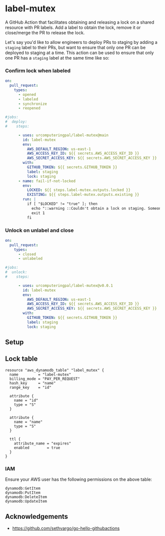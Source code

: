 # label-mutex

A GitHub Action that facilitates obtaining and releasing a lock on a shared resource with PR labels. Add a label to obtain the lock, remove it or close/merge the PR to release the lock.

Let's say you'd like to allow engineers to deploy PRs to staging by adding a `staging` label to their PRs, but want to ensure that only one PR can be deployed to staging at a time. This action can be used to ensure that only one PR has a `staging` label at the same time like so:

### Confirm lock when labeled

```yaml
on:
  pull_request:
    types:
      - opened
      - labeled
      - synchronize
      - reopened

#jobs:
#  deploy:
#    steps:

      - uses: urcomputeringpal/label-mutex@main
        id: label-mutex
        env:
          AWS_DEFAULT_REGION: us-east-1
          AWS_ACCESS_KEY_ID: ${{ secrets.AWS_ACCESS_KEY_ID }}
          AWS_SECRET_ACCESS_KEY: ${{ secrets.AWS_SECRET_ACCESS_KEY }}
        with:
          GITHUB_TOKEN: ${{ secrets.GITHUB_TOKEN }}
          label: staging
          lock: staging
      - name: fail-if-not-locked
        env:
          LOCKED: ${{ steps.label-mutex.outputs.locked }}
          EXISTING: ${{ steps.label-mutex.outputs.existing }}
        run: |
          if [ "$LOCKED" != "true" ]; then
            echo "::warning ::Couldn't obtain a lock on staging. Someone may already be using it: $EXISTING"
            exit 1
          fi
```

### Unlock on unlabel and close

```yaml
on:
  pull_request:
    types:
      - closed
      - unlabeled

#jobs:
#  unlock:
#    steps:

      - uses: urcomputeringpal/label-mutex@v0.0.1
        id: label-mutex
        env:
          AWS_DEFAULT_REGION: us-east-1
          AWS_ACCESS_KEY_ID: ${{ secrets.AWS_ACCESS_KEY_ID }}
          AWS_SECRET_ACCESS_KEY: ${{ secrets.AWS_SECRET_ACCESS_KEY }}
        with:
          GITHUB_TOKEN: ${{ secrets.GITHUB_TOKEN }}
          label: staging
          lock: staging
```

## Setup

## Lock table

```hcl
resource "aws_dynamodb_table" "label_mutex" {
  name         = "label-mutex"
  billing_mode = "PAY_PER_REQUEST"
  hash_key     = "name"
  range_key    = "id"

  attribute {
    name = "id"
    type = "S"
  }

  attribute {
    name = "name"
    type = "S"
  }

  ttl {
    attribute_name = "expires"
    enabled        = true
  }
}
```

### IAM

Ensure your AWS user has the following permissions on the above table:

```
dynamodb:GetItem
dynamodb:PutItem
dynamodb:DeleteItem
dynamodb:UpdateItem
```

## Acknowledgements

* https://github.com/sethvargo/go-hello-githubactions